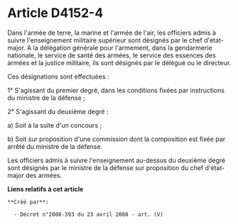 # Article D4152-4

Dans l'armée de terre, la marine et l'armée de l'air, les officiers admis à suivre l'enseignement militaire supérieur sont
désignés par le chef d'état-major. A la délégation générale pour l'armement, dans la gendarmerie nationale, le service de
santé des armées, le service des essences des armées et la justice militaire, ils sont désignés par le délégué ou le
directeur.

Ces désignations sont effectuées :

1° S'agissant du premier degré, dans les conditions fixées par instructions du ministre de la défense ;

2° S'agissant du deuxième degré :

a) Soit à la suite d'un concours ;

b) Soit sur proposition d'une commission dont la composition est fixée par arrêté du ministre de la défense.

Les officiers admis à suivre l'enseignement au-dessus du deuxième degré sont désignés par le ministre de la défense sur
proposition du chef d'état-major des armées.

**Liens relatifs à cet article**

	**Créé par**:

	  - Décret n°2008-393 du 23 avril 2008 - art. (V)
